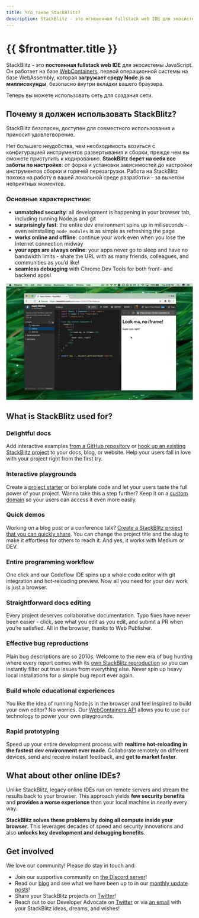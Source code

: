 ```yaml
---
title: Что такое StackBlitz?
description: StackBlitz - это мгновенная fullstack web IDE для экосистемы JavaScript. Он работает на базе WebContainers, первой операционной системы на базе WebAssembly, которая загружает среду Node.js за миллисекунды, безопасно в вашей вкладке браузера.
---
```


# {{ $frontmatter.title }}

StackBlitz - это **постоянная fullstack web IDE** для экосистемы JavaScript. Он работает на базе [WebContainers](https://blog.stackblitz.com/posts/introducing-webcontainers/), первой операционной системы на базе WebAssembly, которая **загружает среду Node.js за миллисекунды**, безопасно внутри вкладки вашего браузера.

Теперь вы можете использовать сеть для создания сети.

## Почему я должен использовать StackBlitz?

StackBlitz безопасен, доступен для совместного использования и приносит удовлетворение.

Нет большего неудобства, чем необходимость возиться с конфигурацией инструментов развертывания и сборки, прежде чем вы сможете приступить к кодированию. **StackBlitz берет на себя все заботы по настройке**: от форка и установки зависимостей до настройки инструментов сборки и горячей перезагрузки. Работа на StackBlitz похожа на работу в вашей локальной среде разработки - за вычетом неприятных моментов.

### Основные характеристики:

- **unmatched security**: all development is happening in your browser tab, including running Node.js and git
- **surprisingly fast**: the entire dev environment spins up in miliseconds - even reinstalling `node_modules` is as simple as refreshing the page
- **works online and offline**: continue your work even when you lose the Internet connection midway
- **your apps are always online**: your apps never go to sleep and have no bandwidth limits - share the URL with as many friends, colleagues, and communities as you’d like!
- **seamless debugging** with Chrome Dev Tools for both front- and backend apps!

![Preview & debug](./assets/what-is-sb-intro.gif)

## What is StackBlitz used for?

### Delightful docs

Add interactive examples [from a GitHub repository](/guides/integration/open-from-github) or [hook up an existing StackBlitz project](/guides/integration/create-with-sdk) to your docs, blog, or website. Help your users fall in love with your project right from the first try.

### Interactive playgrounds

Create a [project starter](/guides/user-guide/starter-projects) or boilerplate code and let your users taste the full power of your project. Wanna take this a step further? Keep it on a [custom domain](https://stackblitz.new) so your users can access it even more easily.

### Quick demos

Working on a blog post or a conference talk? [Create a StackBlitz project that you can quickly share](/guides/integration/embedding). You can change the project title and the slug to make it effortless for others to reach it. And yes, it works with Medium or DEV.

### Entire programming workflow

One click and our Codeflow IDE spins up a whole code editor with git integration and hot-reloading preview. Now all you need for your dev work is just a browser.

### Straightforward docs editing

Every project deserves collaborative documentation. Typo fixes have never been easier - click, see what you edit as you edit, and submit a PR when you’re satisfied. All in the browser, thanks to Web Publisher.

### Effective bug reproductions

Plain bug descriptions are so 2010s. Welcome to the new era of bug hunting where every report comes with its [own StackBlitz reproduction](/guides/integration/bug-reproductions) so you can instantly filter out true issues from everything else. Never spin up heavy local installations for a simple bug report ever again.

### Build whole educational experiences

You like the idea of running Node.js in the browser and feel inspired to build your own editor? No worries. Our [WebContainers API](/platform/api/webcontainer-api) allows you to use our technology to power your own playgrounds.

### Rapid prototyping

Speed up your entire development process with **realtime hot-reloading in the fastest dev environment ever made**. Collaborate remotely on different devices, send and receive instant feedback, and **get to market faster**.

## What about other online IDEs?

Unlike StackBlitz, legacy online IDEs run on remote servers and stream the results back to your browser. This approach yields **few security benefits** and **provides a worse experience** than your local machine in nearly every way.

**StackBlitz solves these problems by doing all compute inside your browser**. This leverages decades of speed and security innovations and also **unlocks key development and debugging benefits**.

## Get involved

We love our community! Please do stay in touch and:

- Join our supportive community on [the Discord server](https://discord.gg/22zTzrwQrU)!
- Read our [blog](https://blog.stackblitz.com/) and see what we have been up to in our [monthly update posts](https://blog.stackblitz.com/categories/monthly-updates/)!
- Share your StackBlitz projects on [Twitter](https://twitter.com/stackblitz)!
- Reach out to our Developer Advocate on [Twitter](https://twitter.com/sylwiavargas) or via [an email](mailto:devrel@stackblitz.com) with your StackBlitz ideas, dreams, and wishes!
